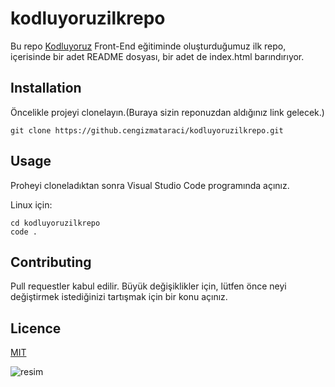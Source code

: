# kodluyoruzilkrepo


Bu repo [Kodluyoruz](https://www.kodluyoruz.org/) Front-End eğitiminde oluşturduğumuz ilk repo, içerisinde bir adet README dosyası, bir adet de index.html barındırıyor.
## Installation
Öncelikle projeyi clonelayın.(Buraya sizin reponuzdan aldığınız link gelecek.)

```git clone https://github.cengizmataraci/kodluyoruzilkrepo.git```

## Usage

Proheyi cloneladıktan sonra Visual Studio Code programında açınız.

Linux için:

```
cd kodluyoruzilkrepo
code .
```

## Contributing

Pull requestler kabul edilir. Büyük değişiklikler için, lütfen önce neyi değiştirmek istediğinizi tartışmak için bir konu açınız.

## Licence

[MIT](https://choosealicense.com/licenses/mit/)


![resim](kodluyoruzilkrepo/img/projeresmi.png)